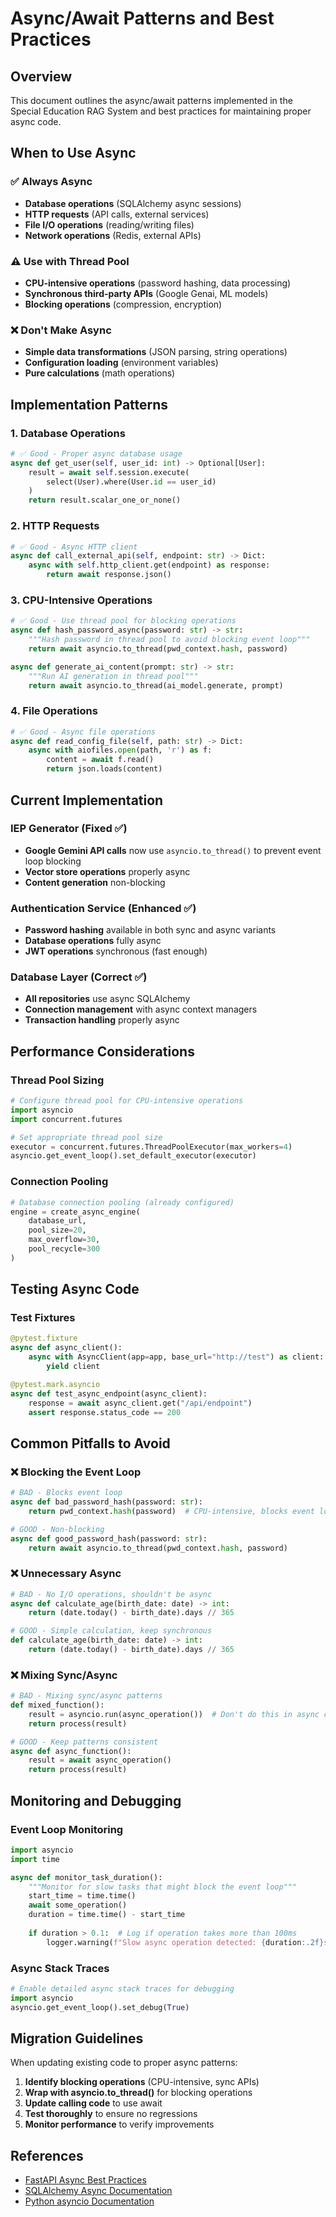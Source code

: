 # Async/Await Patterns and Best Practices

## Overview

This document outlines the async/await patterns implemented in the Special Education RAG System and best practices for maintaining proper async code.

## When to Use Async

### ✅ Always Async
- **Database operations** (SQLAlchemy async sessions)
- **HTTP requests** (API calls, external services)
- **File I/O operations** (reading/writing files)
- **Network operations** (Redis, external APIs)

### ⚠️ Use with Thread Pool
- **CPU-intensive operations** (password hashing, data processing)
- **Synchronous third-party APIs** (Google Genai, ML models)
- **Blocking operations** (compression, encryption)

### ❌ Don't Make Async
- **Simple data transformations** (JSON parsing, string operations)
- **Configuration loading** (environment variables)
- **Pure calculations** (math operations)

## Implementation Patterns

### 1. Database Operations
```python
# ✅ Good - Proper async database usage
async def get_user(self, user_id: int) -> Optional[User]:
    result = await self.session.execute(
        select(User).where(User.id == user_id)
    )
    return result.scalar_one_or_none()
```

### 2. HTTP Requests
```python
# ✅ Good - Async HTTP client
async def call_external_api(self, endpoint: str) -> Dict:
    async with self.http_client.get(endpoint) as response:
        return await response.json()
```

### 3. CPU-Intensive Operations
```python
# ✅ Good - Use thread pool for blocking operations
async def hash_password_async(password: str) -> str:
    """Hash password in thread pool to avoid blocking event loop"""
    return await asyncio.to_thread(pwd_context.hash, password)

async def generate_ai_content(prompt: str) -> str:
    """Run AI generation in thread pool"""
    return await asyncio.to_thread(ai_model.generate, prompt)
```

### 4. File Operations
```python
# ✅ Good - Async file operations
async def read_config_file(self, path: str) -> Dict:
    async with aiofiles.open(path, 'r') as f:
        content = await f.read()
        return json.loads(content)
```

## Current Implementation

### IEP Generator (Fixed ✅)
- **Google Gemini API calls** now use `asyncio.to_thread()` to prevent event loop blocking
- **Vector store operations** properly async
- **Content generation** non-blocking

### Authentication Service (Enhanced ✅)
- **Password hashing** available in both sync and async variants
- **Database operations** fully async
- **JWT operations** synchronous (fast enough)

### Database Layer (Correct ✅)
- **All repositories** use async SQLAlchemy
- **Connection management** with async context managers
- **Transaction handling** properly async

## Performance Considerations

### Thread Pool Sizing
```python
# Configure thread pool for CPU-intensive operations
import asyncio
import concurrent.futures

# Set appropriate thread pool size
executor = concurrent.futures.ThreadPoolExecutor(max_workers=4)
asyncio.get_event_loop().set_default_executor(executor)
```

### Connection Pooling
```python
# Database connection pooling (already configured)
engine = create_async_engine(
    database_url,
    pool_size=20,
    max_overflow=30,
    pool_recycle=300
)
```

## Testing Async Code

### Test Fixtures
```python
@pytest.fixture
async def async_client():
    async with AsyncClient(app=app, base_url="http://test") as client:
        yield client

@pytest.mark.asyncio
async def test_async_endpoint(async_client):
    response = await async_client.get("/api/endpoint")
    assert response.status_code == 200
```

## Common Pitfalls to Avoid

### ❌ Blocking the Event Loop
```python
# BAD - Blocks event loop
async def bad_password_hash(password: str):
    return pwd_context.hash(password)  # CPU-intensive, blocks event loop

# GOOD - Non-blocking
async def good_password_hash(password: str):
    return await asyncio.to_thread(pwd_context.hash, password)
```

### ❌ Unnecessary Async
```python
# BAD - No I/O operations, shouldn't be async
async def calculate_age(birth_date: date) -> int:
    return (date.today() - birth_date).days // 365

# GOOD - Simple calculation, keep synchronous
def calculate_age(birth_date: date) -> int:
    return (date.today() - birth_date).days // 365
```

### ❌ Mixing Sync/Async
```python
# BAD - Mixing sync/async patterns
def mixed_function():
    result = asyncio.run(async_operation())  # Don't do this in async context
    return process(result)

# GOOD - Keep patterns consistent
async def async_function():
    result = await async_operation()
    return process(result)
```

## Monitoring and Debugging

### Event Loop Monitoring
```python
import asyncio
import time

async def monitor_task_duration():
    """Monitor for slow tasks that might block the event loop"""
    start_time = time.time()
    await some_operation()
    duration = time.time() - start_time
    
    if duration > 0.1:  # Log if operation takes more than 100ms
        logger.warning(f"Slow async operation detected: {duration:.2f}s")
```

### Async Stack Traces
```python
# Enable detailed async stack traces for debugging
import asyncio
asyncio.get_event_loop().set_debug(True)
```

## Migration Guidelines

When updating existing code to proper async patterns:

1. **Identify blocking operations** (CPU-intensive, sync APIs)
2. **Wrap with asyncio.to_thread()** for blocking operations
3. **Update calling code** to use await
4. **Test thoroughly** to ensure no regressions
5. **Monitor performance** to verify improvements

## References

- [FastAPI Async Best Practices](https://fastapi.tiangolo.com/async/)
- [SQLAlchemy Async Documentation](https://docs.sqlalchemy.org/en/20/orm/extensions/asyncio.html)
- [Python asyncio Documentation](https://docs.python.org/3/library/asyncio.html)